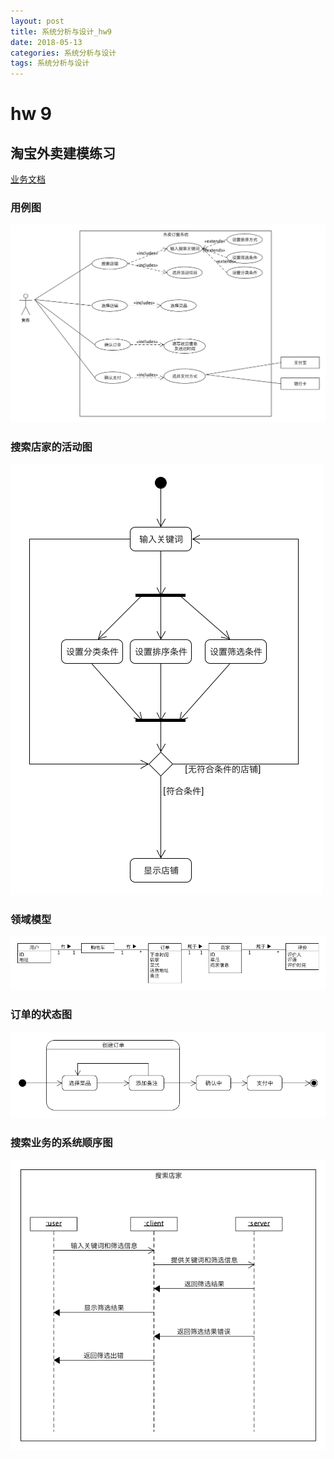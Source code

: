 ```yaml
---
layout: post
title: 系统分析与设计_hw9
date: 2018-05-13
categories: 系统分析与设计
tags: 系统分析与设计
---
```


# hw 9
## 淘宝外卖建模练习
[业务文档](https://github.com/SoftwareSAD/Dashboard/blob/master/Inception/model_practice/modeling_requirements.md)

### 用例图
![](/img/SAD-hw9-use_case.png)
### 搜索店家的活动图
![](/img/SAD-hw9-activity.png)
### 领域模型
![](/img/SAD-hw9-class.png)
### 订单的状态图
![](/img/SAD-hw9-state.png)
### 搜索业务的系统顺序图
![](/img/SAD-hw9-seq.png)